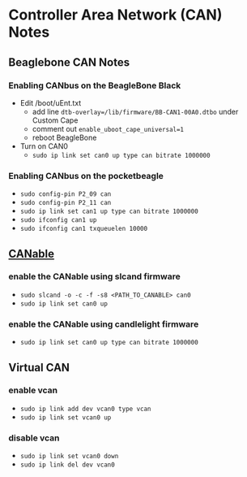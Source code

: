 # Controller Area Network (CAN) Notes

## Beaglebone CAN Notes

### Enabling CANbus on the BeagleBone Black
- Edit /boot/uEnt.txt
    - add line `dtb-overlay=/lib/firmware/BB-CAN1-00A0.dtbo` under Custom Cape
    - comment out `enable_uboot_cape_universal=1`
    - reboot BeagleBone
- Turn on CAN0
    - `sudo ip link set can0 up type can bitrate 1000000`

### Enabling CANbus on the pocketbeagle
- `sudo config-pin P2_09 can`
- `sudo config-pin P2_11 can`
- `sudo ip link set can1 up type can bitrate 1000000`
- `sudo ifconfig can1 up`
- `sudo ifconfig can1 txqueuelen 10000`


## [CANable](https://canable.io/)

### enable the CANable using slcand firmware
- `sudo slcand -o -c -f -s8 <PATH_TO_CANABLE> can0`
- `sudo ip link set can0 up`

### enable the CANable using candlelight firmware
- `sudo ip link set can0 up type can bitrate 1000000`


## Virtual CAN

### enable vcan
- `sudo ip link add dev vcan0 type vcan`
- `sudo ip link set vcan0 up`

### disable vcan
- `sudo ip link set vcan0 down`
- `sudo ip link del dev vcan0`
